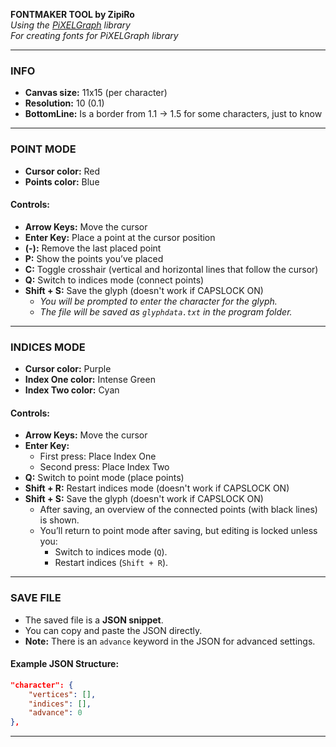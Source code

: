 **FONTMAKER TOOL by ZipiRo**  
*Using the [PiXELGraph](https://github.com/ZipiRo/PiXELGraph.git) library*  
*For creating fonts for PiXELGraph library*  

---

### **INFO**  
- **Canvas size:** 11x15 (per character)  
- **Resolution:** 10 (0.1) 
- **BottomLine:** Is a border from 1.1 -> 1.5 for some characters, just to know  

---

### **POINT MODE**  
- **Cursor color:** Red  
- **Points color:** Blue  

#### **Controls:**  
- **Arrow Keys:** Move the cursor  
- **Enter Key:** Place a point at the cursor position  
- **(-):** Remove the last placed point  
- **P:** Show the points you’ve placed  
- **C:** Toggle crosshair (vertical and horizontal lines that follow the cursor)  
- **Q:** Switch to indices mode (connect points)  
- **Shift + S:** Save the glyph (doesn't work if CAPSLOCK ON)
  - *You will be prompted to enter the character for the glyph.*  
  - *The file will be saved as `glyphdata.txt` in the program folder.*  

---

### **INDICES MODE**  
- **Cursor color:** Purple  
- **Index One color:** Intense Green  
- **Index Two color:** Cyan  

#### **Controls:**  
- **Arrow Keys:** Move the cursor  
- **Enter Key:**  
  - First press: Place Index One  
  - Second press: Place Index Two  
- **Q:** Switch to point mode (place points)  
- **Shift + R:** Restart indices mode (doesn't work if CAPSLOCK ON)
- **Shift + S:** Save the glyph (doesn't work if CAPSLOCK ON)
  - After saving, an overview of the connected points (with black lines) is shown.  
  - You’ll return to point mode after saving, but editing is locked unless you:  
    - Switch to indices mode (`Q`).  
    - Restart indices (`Shift + R`).  

---

### **SAVE FILE**  
- The saved file is a **JSON snippet**.  
- You can copy and paste the JSON directly.  
- **Note:** There is an `advance` keyword in the JSON for advanced settings.  

#### **Example JSON Structure:**  
```json
"character": {
    "vertices": [],
    "indices": [],
    "advance": 0
},
```

--- 
